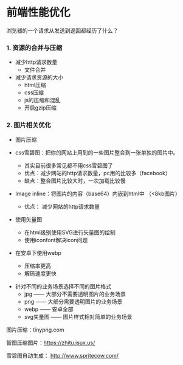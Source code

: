 # 前端性能优化

浏览器的一个请求从发送到返回都经历了什么？

### 1. 资源的合并与压缩
- 减少http请求数量
  + 文件合并
- 减少请求资源的大小
  + html压缩
  + css压缩
  + js的压缩和混乱
  + 开启gzip压缩
  
### 2. 图片相关优化

- 图片压缩
- css雪碧图：把你的网站上用到的一些图片整合到一张单独的图片中。
    + 其实目前很多常见都不用css雪碧图了
    + 优点：减少网站的http请求数量，pc用的比较多（facebook）
    + 缺点：整合图片比较大时，一次加载比较慢

- Image inline：将图片的内容（base64）内嵌到html中  （<8kb图片）
    + 优点： 减少网站的http请求数量

- 使用矢量图
    + 在html级别使用SVG进行矢量图的绘制
    + 使用iconfont解决icon问题

- 在安卓下使用webp
    + 压缩率更高
    + 解码速度更快

+ 针对不同的业务场景选择不同的图片格式
    - jpg —— 大部分不需要透明图片的业务场景
    - png —— 大部分需要透明图片的业务场景
    - webp —— 安卓全部
    - svg矢量图 —— 图片样式相对简单的业务场景

图片压缩：tinypng.com

智图压缩图片：https://zhitu.isux.us/

雪碧图自动生成： http://www.spritecow.com/
